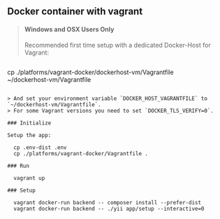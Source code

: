 Docker container with vagrant
-----------------------------


> #### Windows and OSX Users Only
> Recommended first time setup with a dedicated Docker-Host for Vagrant:

> ```
cp ./platforms/vagrant-docker/dockerhost-vm/Vagrantfile \
   ~/dockerhost-vm/Vagrantfile
  ```
  
> And set your environment variable `DOCKER_HOST_VAGRANTFILE` to `~/dockerhost-vm/Vagrantfile`.
> For some Vagrant versions you need to set `DOCKER_TLS_VERIFY=0`.

### Initialize

Setup the app:

    cp .env-dist .env
    cp ./platforms/vagrant-docker/Vagrantfile .

### Run

    vagrant up

### Setup

    vagrant docker-run backend -- composer install --prefer-dist
    vagrant docker-run backend -- ./yii app/setup --interactive=0
